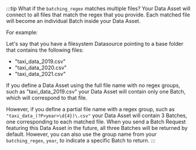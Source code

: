 :::tip What if the `batching_regex` matches multiple files?
Your Data Asset will connect to all files that match the regex that you provide.  Each matched file will become an individual Batch inside your Data Asset.

For example:

Let's say that you have a filesystem Datasource pointing to a base folder that contains the following files:
- "taxi_data_2019.csv"
- "taxi_data_2020.csv"
- "taxi_data_2021.csv"


If you define a Data Asset using the full file name with no regex groups, such as "taxi_data_2019\.csv" your Data Asset will contain only one Batch, which will correspond to that file.

However, if you define a partial file name with a regex group, such as `"taxi_data_(?P<year>\d{4})\.csv"` your Data Asset will contain 3 Batches, one corresponding to each matched file.  When you send a Batch Request featuring this Data Asset in the future, all three Batches will be returned by default.  However, you can also use the group name from your `batching_regex`, `year`, to indicate a specific Batch to return.
:::